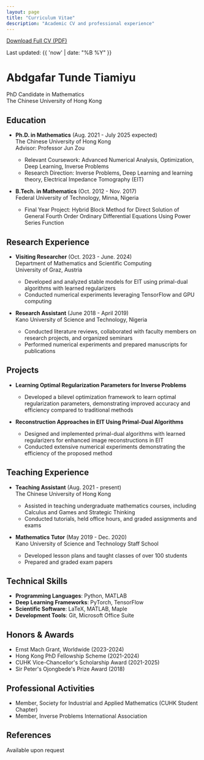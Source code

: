 ```yaml
---
layout: page
title: "Curriculum Vitae"
description: "Academic CV and professional experience"
---
```


<div class="text-center mb-4">
    <a href="/CV.pdf" class="btn btn-primary btn-lg" target="_blank">
        <i class="fas fa-download"></i> Download Full CV (PDF)
    </a>
    <p class="text-muted mt-2">Last updated: {{ 'now' | date: "%B %Y" }}</p>
</div>

# Abdgafar Tunde Tiamiyu
PhD Candidate in Mathematics  
The Chinese University of Hong Kong

## Education
- **Ph.D. in Mathematics** (Aug. 2021 - July 2025 expected)  
  The Chinese University of Hong Kong  
  Advisor: Professor Jun Zou  
  - Relevant Coursework: Advanced Numerical Analysis, Optimization, Deep Learning, Inverse Problems
  - Research Direction: Inverse Problems, Deep Learning and learning theory, Electrical Impedance Tomography (EIT)
  <!-- - Dissertation Title: Learning Optimal Regularization Parameters for Electrical Impedance Tomography -->

- **B.Tech. in Mathematics** (Oct. 2012 - Nov. 2017)  
  Federal University of Technology, Minna, Nigeria  
  - Final Year Project: Hybrid Block Method for Direct Solution of General Fourth Order Ordinary Differential Equations Using Power Series Function

## Research Experience
- **Visiting Researcher** (Oct. 2023 - June. 2024)  
  Department of Mathematics and Scientific Computing  
  University of Graz, Austria
  - Developed and analyzed stable models for EIT using primal-dual algorithms with learned regularizers
  - Conducted numerical experiments leveraging TensorFlow and GPU computing

- **Research Assistant** (June 2018 - April 2019)  
  Kano University of Science and Technology, Nigeria
  - Conducted literature reviews, collaborated with faculty members on research projects, and organized seminars
  - Performed numerical experiments and prepared manuscripts for publications

## Projects
- **Learning Optimal Regularization Parameters for Inverse Problems**
  - Developed a bilevel optimization framework to learn optimal regularization parameters, demonstrating improved accuracy and efficiency compared to traditional methods

- **Reconstruction Approaches in EIT Using Primal-Dual Algorithms**
  - Designed and implemented primal-dual algorithms with learned regularizers for enhanced image reconstructions in EIT
  - Conducted extensive numerical experiments demonstrating the efficiency of the proposed method

## Teaching Experience
- **Teaching Assistant** (Aug. 2021 - present)  
  The Chinese University of Hong Kong
  - Assisted in teaching undergraduate mathematics courses, including Calculus and Games and Strategic Thinking
  - Conducted tutorials, held office hours, and graded assignments and exams

- **Mathematics Tutor** (May 2019 - Dec. 2020)  
  Kano University of Science and Technology Staff School
  - Developed lesson plans and taught classes of over 100 students
  - Prepared and graded exam papers

## Technical Skills
- **Programming Languages**: Python, MATLAB
- **Deep Learning Frameworks**: PyTorch, TensorFlow
- **Scientific Software**: LaTeX, MATLAB, Maple
- **Development Tools**: Git, Microsoft Office Suite

## Honors & Awards
- Ernst Mach Grant, Worldwide (2023-2024)
- Hong Kong PhD Fellowship Scheme (2021-2024)
- CUHK Vice-Chancellor's Scholarship Award (2021-2025)
- Sir Peter's Ojongbede's Prize Award (2018)

## Professional Activities
- Member, Society for Industrial and Applied Mathematics (CUHK Student Chapter)
- Member, Inverse Problems International Association

## References
Available upon request
